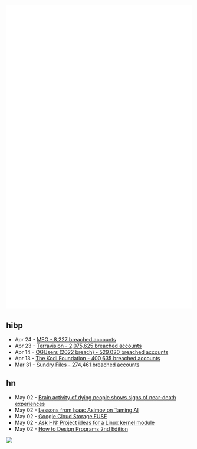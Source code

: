 ![Metrics](https://raw.githubusercontent.com/phixion/phixion/master/metrics.svg)

## hibp

<!--
for https://github.com/phixion/phixion/blob/main/.github/workflows/feeds.yml
-->
<!--START_SECTION:haveibeenpwnd-->
- Apr 24 - [MEO - 8,227 breached accounts](https://haveibeenpwned.com/PwnedWebsites#MEO)
- Apr 23 - [Terravision - 2,075,625 breached accounts](https://haveibeenpwned.com/PwnedWebsites#Terravision)
- Apr 14 - [OGUsers (2022 breach) - 529,020 breached accounts](https://haveibeenpwned.com/PwnedWebsites#OGUsers2022)
- Apr 13 - [The Kodi Foundation - 400,635 breached accounts](https://haveibeenpwned.com/PwnedWebsites#KodiFoundation)
- Mar 31 - [Sundry Files - 274,461 breached accounts](https://haveibeenpwned.com/PwnedWebsites#SundryFiles)
<!--END_SECTION:haveibeenpwnd-->

## hn

<!--
for https://github.com/phixion/phixion/blob/main/.github/workflows/feeds.yml
-->
<!--START_SECTION:hn-->
- May 02 - [Brain activity of dying people shows signs of near-death experiences](https://www.newscientist.com/article/2371316-brain-activity-of-dying-people-shows-signs-of-near-death-experiences/)
- May 02 - [Lessons from Isaac Asimov on Taming AI](https://www.bloomberg.com/opinion/articles/2023-05-02/what-is-a-safe-ai-chatbot-anthropic-tries-to-have-its-ai-model-tame-itself)
- May 02 - [Google Cloud Storage FUSE](https://cloud.google.com/storage/docs/gcs-fuse)
- May 02 - [Ask HN: Project ideas for a Linux kernel module](https://news.ycombinator.com/item?id=35784514)
- May 02 - [How to Design Programs 2nd Edition](https://htdp.org/2023-3-6/Book/part_preface.html)
<!--END_SECTION:hn-->

<!--
for https://yhype.me
-->
![](https://hit.yhype.me/github/profile?user_id=13013670)

